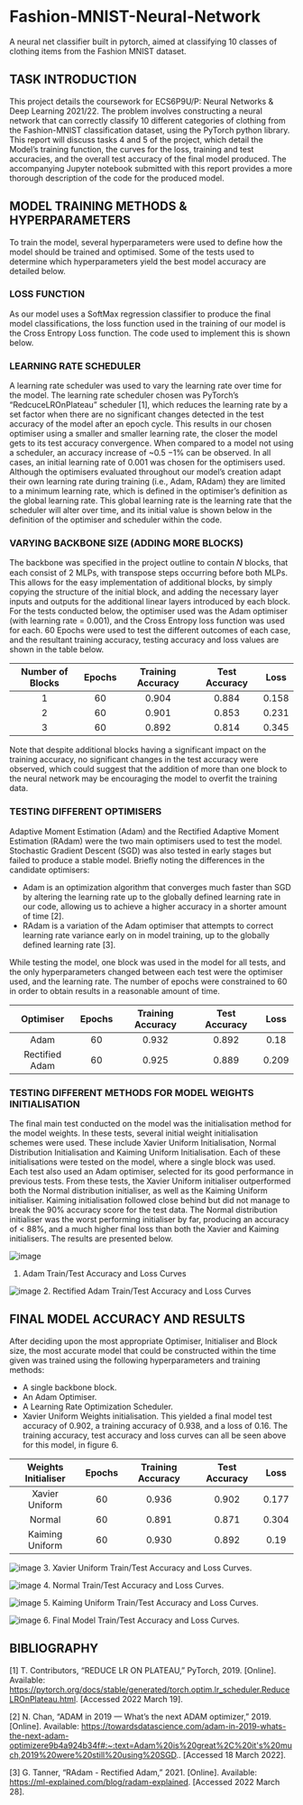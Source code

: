# Fashion-MNIST-Neural-Network
A neural net classifier built in pytorch, aimed at classifying 10 classes of clothing items from the Fashion MNIST dataset.


## TASK INTRODUCTION
This project details the coursework for ECS6P9U/P: Neural Networks & Deep Learning 2021/22. The problem involves
constructing a neural network that can correctly classify 10 different categories of clothing from the Fashion-MNIST
classification dataset, using the PyTorch python library. This report will discuss tasks 4 and 5 of the project, which detail the
Model’s training function, the curves for the loss, training and test accuracies, and the overall test accuracy of the final
model produced. The accompanying Jupyter notebook submitted with this report provides a more thorough description of
the code for the produced model.


## MODEL TRAINING METHODS & HYPERPARAMETERS
To train the model, several hyperparameters were used to define how the model should be trained and optimised. Some of
the tests used to determine which hyperparameters yield the best model accuracy are detailed below.


### LOSS FUNCTION
As our model uses a SoftMax regression classifier to produce the final model classifications, the loss function used in the
training of our model is the Cross Entropy Loss function. The code used to implement this is shown below.


### LEARNING RATE SCHEDULER
A learning rate scheduler was used to vary the learning rate over time for the model. The learning rate scheduler chosen
was PyTorch’s “RedcuceLROnPlateau” scheduler [1], which reduces the learning rate by a set factor when there are no
significant changes detected in the test accuracy of the model after an epoch cycle. This results in our chosen optimiser
using a smaller and smaller learning rate, the closer the model gets to its test accuracy convergence. When compared to a
model not using a scheduler, an accuracy increase of ~0.5 −1% can be observed. In all cases, an initial learning rate of
0.001 was chosen for the optimisers used. Although the optimisers evaluated throughout our model’s creation adapt their
own learning rate during training (i.e., Adam, RAdam) they are limited to a minimum learning rate, which is defined in the
optimiser’s definition as the global learning rate. This global learning rate is the learning rate that the scheduler will alter
over time, and its initial value is shown below in the definition of the optimiser and scheduler within the code.


### VARYING BACKBONE SIZE (ADDING MORE BLOCKS)
The backbone was specified in the project outline to contain 𝑁 blocks, that each consist of 2 MLPs, with transpose steps
occurring before both MLPs. This allows for the easy implementation of additional blocks, by simply copying the structure
of the initial block, and adding the necessary layer inputs and outputs for the additional linear layers introduced by each
block. For the tests conducted below, the optimiser used was the Adam optimiser (with learning rate = 0.001), and the Cross
Entropy loss function was used for each. 60 Epochs were used to test the different outcomes of each case, and the resultant
training accuracy, testing accuracy and loss values are shown in the table below.

| Number of Blocks | Epochs | Training Accuracy | Test Accuracy | Loss  |
| :---:            | :---:  | :---:             | :---:         |:---:  |
| 1                | 60     | 0.904             | 0.884         | 0.158 |
| 2                | 60     | 0.901             | 0.853         | 0.231 |
| 3                | 60     | 0.892             | 0.814         | 0.345 |

Note that despite additional blocks having a significant impact on the training accuracy, no significant changes in the test
accuracy were observed, which could suggest that the addition of more than one block to the neural network may be
encouraging the model to overfit the training data.
 
 
### TESTING DIFFERENT OPTIMISERS
Adaptive Moment Estimation (Adam) and the Rectified Adaptive Moment Estimation (RAdam) were the two main
optimisers used to test the model. Stochastic Gradient Descent (SGD) was also tested in early stages but failed to produce a
stable model. Briefly noting the differences in the candidate optimisers:
* Adam is an optimization algorithm that converges much faster than SGD by altering the learning rate up to the globally defined learning rate in our code, allowing us to achieve a higher accuracy in a shorter amount of time [2].
* RAdam is a variation of the Adam optimiser that attempts to correct learning rate variance early on in model training, up to the globally defined learning rate [3].

While testing the model, one block was used in the model for all tests, and the only hyperparameters changed between
each test were the optimiser used, and the learning rate. The number of epochs were constrained to 60 in order to obtain
results in a reasonable amount of time.

| Optimiser      | Epochs | Training Accuracy | Test Accuracy | Loss  |
| :---:          | :---:  | :---:             | :---:         | :---: |
| Adam           | 60     | 0.932             | 0.892         | 0.18  |
| Rectified Adam | 60     | 0.925             | 0.889         | 0.209 |


### TESTING DIFFERENT METHODS FOR MODEL WEIGHTS INITIALISATION
The final main test conducted on the model was the initialisation method for the model weights. In these tests, several
initial weight initialisation schemes were used. These include Xavier Uniform Initialisation, Normal Distribution Initialisation
and Kaiming Uniform Initialisation. Each of these initialisations were tested on the model, where a single block was used.
Each test also used an Adam optimiser, selected for its good performance in previous tests. From these tests, the Xavier
Uniform initialiser outperformed both the Normal distribution initialiser, as well as the Kaiming Uniform initialiser. Kaiming
initialisation followed close behind but did not manage to break the 90% accuracy score for the test data. The Normal distribution initialiser was the worst performing initialiser by far, producing an accuracy of < 88%, and a much higher final
loss than both the Xavier and Kaiming initialisers. The results are presented below.

![image](https://user-images.githubusercontent.com/57494763/189677639-5f2041ea-6da5-4437-88e6-78dbb842c2d5.png)
1. Adam Train/Test Accuracy and Loss Curves 

![image](https://user-images.githubusercontent.com/57494763/189677712-1dea1510-1c3c-481e-ab9c-7a4c921e83a7.png)
2. Rectified Adam Train/Test Accuracy and Loss Curves


## FINAL MODEL ACCURACY AND RESULTS
After deciding upon the most appropriate Optimiser, Initialiser and Block size, the most accurate model that could be
constructed within the time given was trained using the following hyperparameters and training methods:
* A single backbone block.
* An Adam Optimiser.
* A Learning Rate Optimization Scheduler.
* Xavier Uniform Weights initialisation.
This yielded a final model test accuracy of 0.902, a training accuracy of 0.938, and a loss of 0.16. The training accuracy, test
accuracy and loss curves can all be seen above for this model, in figure 6.

| Weights Initialiser | Epochs | Training Accuracy | Test Accuracy | Loss  |
| :---:               | :---:  | :---:             | :---:         | :---: |
| Xavier Uniform      | 60     | 0.936             | 0.902         | 0.177 |
| Normal              | 60     | 0.891             | 0.871         | 0.304 |
| Kaiming Uniform     | 60     | 0.930             | 0.892         | 0.19  |

![image](https://user-images.githubusercontent.com/57494763/189679138-ad43c08f-7639-42c3-85ad-3a0ac0846fe3.png)
3. Xavier Uniform Train/Test Accuracy and Loss Curves.

![image](https://user-images.githubusercontent.com/57494763/189679195-7b49896d-000e-485d-a202-27acfa73ebd9.png)
4. Normal Train/Test Accuracy and Loss Curves.

![image](https://user-images.githubusercontent.com/57494763/189679246-3d2971bc-6fc9-42ac-94b4-3b3500204c0b.png)
5. Kaiming Uniform Train/Test Accuracy and Loss Curves.

![image](https://user-images.githubusercontent.com/57494763/189679294-cf6b93af-0598-42da-8d7f-5107d74caa03.png)
6. Final Model Train/Test Accuracy and Loss Curves.


## BIBLIOGRAPHY
[1] T. Contributors, “REDUCE LR ON PLATEAU,” PyTorch, 2019. [Online]. Available:
https://pytorch.org/docs/stable/generated/torch.optim.lr_scheduler.ReduceLROnPlateau.html. [Accessed 2022 March
19].

[2] N. Chan, “ADAM in 2019 — What’s the next ADAM optimizer,” 2019. [Online]. Available:
https://towardsdatascience.com/adam-in-2019-whats-the-next-adam-optimizere9b4a924b34f#:~:text=Adam%20is%20great%2C%20it's%20much,2019%20were%20still%20using%20SGD.. [Accessed
18 March 2022].

[3] G. Tanner, “RAdam - Rectified Adam,” 2021. [Online]. Available: https://ml-explained.com/blog/radam-explained.
[Accessed 2022 March 28].
